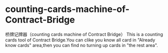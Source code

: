 # counting-cards-machine-of-Contract-Bridge
桥牌记牌器（counting cards machine of Contract Bridge）
This is a counting cards tool of Contract Bridge.You can clike you know all card in "Already know cards" area,then you can find no turning up cards in "the rest area".
